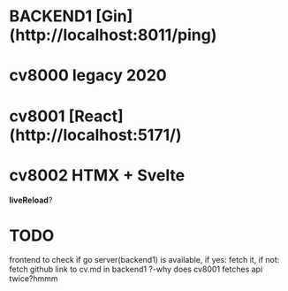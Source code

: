 # BACKEND1 [Gin] (http://localhost:8011/ping)

# cv8000 legacy 2020
# cv8001 [React] (http://localhost:5171/)

# cv8002 HTMX + Svelte
__liveReload__?

# TODO
frontend to check if go server(backend1) is available, if yes: fetch it, if not: fetch github link to cv.md in backend1
?-why does cv8001 fetches api twice?hmmm